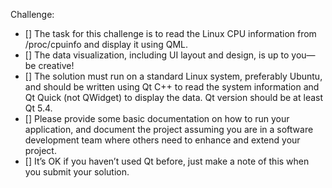Challenge:
- [] The task for this challenge is to read the Linux CPU information from /proc/cpuinfo and display it
using QML.
- [] The data visualization, including UI layout and design, is up to you—be creative!
- [] The solution must run on a standard Linux system, preferably Ubuntu, and should be written using Qt
C++ to read the system information and Qt Quick (not QWidget) to display the data. Qt version should
be at least Qt 5.4.
- [] Please provide some basic documentation on how to run your application, and document the project
assuming you are in a software development team where others need to enhance and extend your
project.
- [] It’s OK if you haven’t used Qt before, just make a note of this when you submit your solution.
